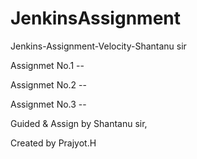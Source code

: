 # JenkinsAssignment
Jenkins-Assignment-Velocity-Shantanu sir 



Assignmet No.1 --

Assignmet No.2 --

Assignmet No.3 --









Guided & Assign by Shantanu sir,


Created by Prajyot.H
